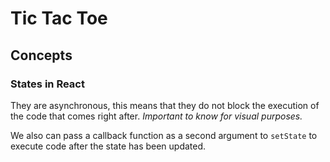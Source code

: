 # Tic Tac Toe

## Concepts

### States in React

They are asynchronous, this means that they do not block the execution of the code that comes right after. _Important to know for visual purposes._

We also can pass a callback function as a second argument to `setState` to execute code after the state has been updated.
